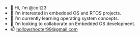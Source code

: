 - 👋 Hi, I’m @colt23
- 👀 I’m interested in embedded OS and RTOS projects.
- 🌱 I’m currently learning operating system concepts.
- 💞️ I’m looking to collaborate on Embedded OS development.
- 📫 hollowshooter99@gmail.com

<!---
colt23/colt23 is a ✨ special ✨ repository because its `README.md` (this file) appears on your GitHub profile.
You can click the Preview link to take a look at your changes.
--->
